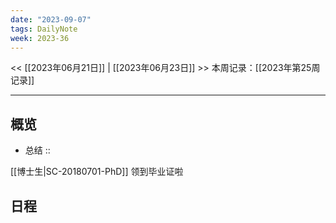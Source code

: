 ```yaml
---
date: "2023-09-07"
tags: DailyNote
week: 2023-36
---
```

<< [[2023年06月21日]] | [[2023年06月23日]] >>
本周记录：[[2023年第25周记录]]

-----
## 概览
- 总结 :: 

[[博士生|SC-20180701-PhD]]
领到毕业证啦
## 日程
